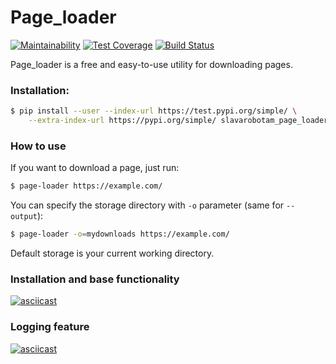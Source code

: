 # Page_loader
[![Maintainability](https://api.codeclimate.com/v1/badges/6618e09548c56dd08217/maintainability)](https://codeclimate.com/github/slavarobotam/python-project-lvl3/maintainability)  [![Test Coverage](https://api.codeclimate.com/v1/badges/6618e09548c56dd08217/test_coverage)](https://codeclimate.com/github/slavarobotam/python-project-lvl3/test_coverage)  [![Build Status](https://travis-ci.org/slavarobotam/python-project-lvl3.svg?branch=master)](https://travis-ci.org/slavarobotam/python-project-lvl3)


Page_loader is a free and easy-to-use utility for downloading pages.

### Installation:

```sh
$ pip install --user --index-url https://test.pypi.org/simple/ \
    --extra-index-url https://pypi.org/simple/ slavarobotam_page_loader
```

### How to use

If you want to download a page, just run:
``` bash
$ page-loader https://example.com/
```

You can specify the storage directory with `-o` parameter (same for `--output`):
```sh
$ page-loader -o=mydownloads https://example.com/
```
Default storage is your current working directory.

### Installation and base functionality

[![asciicast](https://asciinema.org/a/293203.svg)](https://asciinema.org/a/293203)

### Logging feature

[![asciicast](https://asciinema.org/a/295009.svg)](https://asciinema.org/a/295009)






